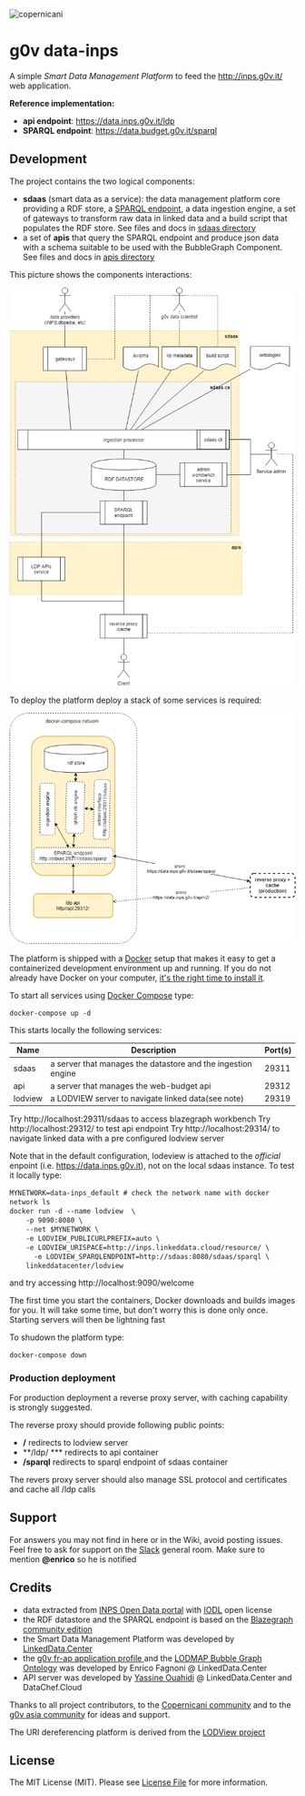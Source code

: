 ![copernicani](https://copernicani.it/wp-content/uploads/cropped-logo_orizzontale_trasparente-1-e1525161268864.png)

# g0v data-inps

A simple *Smart Data Management Platform* to feed the http://inps.g0v.it/ web application. 


**Reference implementation:**

- **api endpoint**: https://data.inps.g0v.it/ldp
- **SPARQL endpoint**: https://data.budget.g0v.it/sparql


## Development

The project contains the two logical components:

- **sdaas** (smart data as a service):  the data management platform core providing a RDF store, a [SPARQL endpoint](https://www.w3.org/TR/sparql11-overview), a data ingestion engine, a set of gateways to transform raw data in linked data and a build script that populates the RDF store. See files and docs in [sdaas directory](sdaas)
- a set of **apis** that query the SPARQL endpoint and produce json data with a schema suitable to be used with the BubbleGraph Component. See files and docs in [apis directory](apis)

This picture shows the components interactions:

![architecture](doc/architecture.png)


To deploy the platform deploy a stack of some services is required:

![stack](doc/stack.png)

The platform is shipped with a [Docker](https://docker.com) setup that makes it easy to get a containerized development
environment up and running. If you do not already have Docker on your computer, [it's the right time to install it](https://docs.docker.com/install/).

To start all services using [Docker Compose](https://docs.docker.com/compose/) type: 

```
docker-compose up -d
```

This starts locally the following services:


| Name        | Description                                                   | Port(s) 
| ----------- | ------------------------------------------------------------- | ------- 
| sdaas       | a server that manages the datastore and the ingestion engine  | 29311    
| api         | a server that manages the web-budget api                      | 29312 
| lodview     | a LODVIEW server to navigate linked data(see note)            | 29319  


Try http://localhost:29311/sdaas to access blazegraph workbench
Try http://localhost:29312/ to test api endpoint
Try http://localhost:29314/ to navigate linked data with a pre configured lodview server

Note that in the default configuration, lodeview is attached to the *official* enpoint 
(i.e. https://data.inps.g0v.it), not on the local sdaas instance. To test it locally type:

```
MYNETWORK=data-inps_default # check the network name with docker network ls
docker run -d --name lodview  \
	-p 9090:8080 \
	--net $MYNETWORK \
	-e LODVIEW_PUBLICURLPREFIX=auto \
	-e LODVIEW_URISPACE=http://inps.linkeddata.cloud/resource/ \
      -e LODVIEW_SPARQLENDPOINT=http://sdaas:8080/sdaas/sparql \
	linkeddatacenter/lodview 
```

and try accessing http://localhost:9090/welcome

The first time you start the containers, Docker downloads and builds images for you. It will take some time, but don't worry
this is done only once. Starting servers will then be lightning fast

To shudown the platform type: 

```
docker-compose down
```

### Production deployment 

For production deployment a reverse proxy server, with caching capability is strongly suggested. 

The reverse proxy should provide following public points:

- **/** redirects to lodview server
- **/ldp/ *** redirects to api container 
- **/sparql** redirects to sparql endpoint of sdaas container

The revers proxy server should also manage SSL protocol and certificates and cache all
/ldp calls

## Support

For answers you may not find in here or in the Wiki, avoid posting issues. Feel free to ask for support on the [Slack](https://copernicani.slack.com/) general room. Make sure to mention **@enrico** so he is notified


## Credits

- data extracted from [INPS Open Data portal](https://www.inps.it/nuovoportaleinps/default.aspx?iIDLink=103) with [IODL](http://www.dati.gov.it/iodl/2.0/) open license
- the RDF datastore and the SPARQL endpoint is based on the [Blazegraph community edition](https://www.blazegraph.com/)
- the Smart Data Management Platform was developed by [LinkedData.Center](http://LinkedData.Center/)
- the [g0v fr-ap application profile ](https://github.com/g0v-it/ontologies/tree/master/fr-ap) and the  [LODMAP Bubble Graph Ontology](https://github.com/linkeddatacenter/LODMAP-ontologies/tree/master/BGO) was developed by Enrico Fagnoni @ LinkedData.Center
- API server was developed by [Yassine Ouahidi](https://github.com/YassineOuahidi)  @ LinkedData.Center and DataChef.Cloud

Thanks to all project contributors, to the [Copernicani community](https://copernicani.it/) and to the [g0v asia community](http://g0v.asia) for ideas and support.

The URI dereferencing platform is derived from the [LODView project](https://github.com/dvcama/LodView)


## License

The MIT License (MIT). Please see [License File](LICENSE) for more information.


